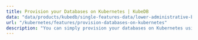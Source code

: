 ```yaml
---
title: Provision your Databases on Kubernetes | KubeDB
data: "data/products/kubedb/single-features-data/lower-administrative-burden.json"
url: "/kubernetes/features/provision-databases-on-kubernetes"
description: "You can simply provision your databases on Kubernetes using KubeDB. Don’t need to worry about all the knowledge of Kubernetes Concepts & setups."
---
```

